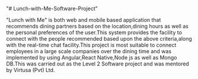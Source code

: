 "# Lunch-with-Me-Software-Project" 

"Lunch with Me" is both web and mobile based application that recommends dining partners based on the location,dining hours as well as the personal preferences of the user.This system provides the facility to connect with the people recommended based upon the above criteria,along with the real-time chat facility.This project is most suitable to connect employees in a large scale companies over the dining time and was implemented by using Angular,React Native,Node js as well as Mongo DB.This was carried out as the Level 2 Software project and was mentored by Virtusa (Pvt) Ltd. 